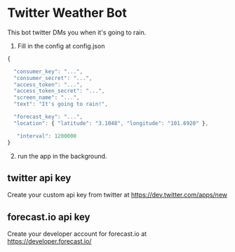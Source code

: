 # Twitter Weather Bot
This bot twitter DMs you when it's going to rain.

1. Fill in the config at config.json

```javascript
{

  "consumer_key": "...",
  "consumer_secret": "...",
  "access_token": "...",
  "access_token_secret": "...",
  "screen_name": "...",
  "text": "It's going to rain!",

  "forecast_key": "...",
  "location": { "latitude": "3.1048", "longitude": "101.6920" },

   "interval": 1200000
}
```

2. run the app in the background.

## twitter api key
Create your custom api key from twitter at https://dev.twitter.com/apps/new

## forecast.io api key
Create your developer account for forecast.io at https://developer.forecast.io/